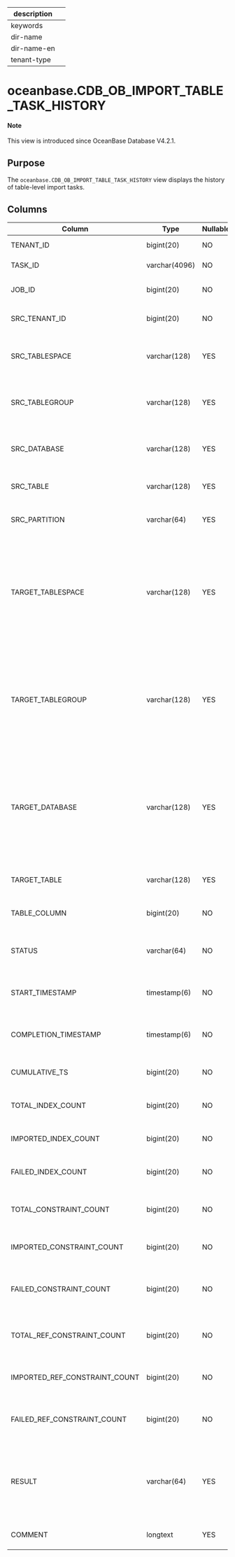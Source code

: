 | description ||
|---|---|
| keywords ||
| dir-name ||
| dir-name-en ||
| tenant-type ||

# oceanbase.CDB_OB_IMPORT_TABLE_TASK_HISTORY


<main id="notice" type='explain'>
  <h4>Note</h4>
  <p>This view is introduced since OceanBase Database V4.2.1. </p>
</main>

## Purpose

The `oceanbase.CDB_OB_IMPORT_TABLE_TASK_HISTORY` view displays the history of table-level import tasks. 

## Columns

| **Column** | **Type** | **Nullable?** | **Description** |
| --- | --- | --- | --- |
| TENANT_ID | bigint(20) | NO | The ID of the tenant. |
| TASK_ID | varchar(4096) | NO | The ID of the import task. |
| JOB_ID | bigint(20) | NO | The job ID of the import task. |
| SRC_TENANT_ID | bigint(20) | NO | The ID of the source tenant. |
| SRC_TABLESPACE | varchar(128) | YES | The tablespace to which the source table belongs. |
| SRC_TABLEGROUP | varchar(128) | YES | The table group to which the source table belongs. |
| SRC_DATABASE | varchar(128) | YES | The database to which the source table belongs. |
| SRC_TABLE | varchar(128) | YES | The name of the source table. |
| SRC_PARTITION | varchar(64) | YES | The name of a partition in the source table. |
| TARGET_TABLESPACE | varchar(128) | YES | The name of the target tablespace to which the table is to be remapped. This column is empty if the table does not need to be remapped. |
| TARGET_TABLEGROUP | varchar(128) | YES | The name of the target table group to which the table is to be remapped. This column is empty if the table does not need to be remapped. |
| TARGET_DATABASE | varchar(128) | YES | The name of the target database to which the table is to be remapped. This column is empty if the table does not need to be remapped. |
| TARGET_TABLE | varchar(128) | YES | The name of the destination table. |
| TABLE_COLUMN | bigint(20) | NO | The number of columns in the table. |
| STATUS | varchar(64) | NO | The status of the import task. The value is `FINISH`. |
| START_TIMESTAMP | timestamp(6) | NO | The time on the tenant when the task started. |
| COMPLETION_TIMESTAMP | timestamp(6) | NO | The time on the tenant when the task was completed. |
| CUMULATIVE_TS | bigint(20) | NO | The cumulative time. |
| TOTAL_INDEX_COUNT | bigint(20) | NO | The total number of indexes to import. |
| IMPORTED_INDEX_COUNT | bigint(20) | NO | The number of indexes imported. |
| FAILED_INDEX_COUNT | bigint(20) | NO | The number of indexes failed to be imported. |
| TOTAL_CONSTRAINT_COUNT | bigint(20) | NO | The total number of constraints to import. |
| IMPORTED_CONSTRAINT_COUNT | bigint(20) | NO | The number of constraints imported. |
| FAILED_CONSTRAINT_COUNT | bigint(20) | NO | The number of constraints failed to be imported. |
| TOTAL_REF_CONSTRAINT_COUNT | bigint(20) | NO | The total number of referenced constraints to import. |
| IMPORTED_REF_CONSTRAINT_COUNT | bigint(20) | NO | The number of referenced constraints imported. |
| FAILED_REF_CONSTRAINT_COUNT | bigint(20) | NO | The number of referenced constraints failed to be imported. |
| RESULT | varchar(64) | YES | The result of the table-level restore job. Valid values:<ul><li>SUCCESS  </li><li>FAIL </li></ul> |
| COMMENT | longtext | YES | The additional information. |
